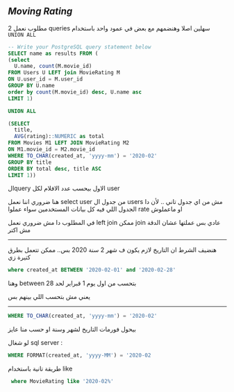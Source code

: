 ## _Moving Rating_

مطلوب نعمل 2 queries سهلين اصلا وهنضمهم مع بعض في عمود واحد باستخدام ```UNION ALL```

```sql
-- Write your PostgreSQL query statement below
SELECT name as results FROM (
(select
  U.name, count(M.movie_id) 
FROM Users U LEFT join MovieRating M
ON U.user_id = M.user_id
GROUP BY U.name
order by count(M.movie_id) desc, U.name asc
LIMIT 1)

UNION ALL

(SELECT 
  title,
  AVG(rating)::NUMERIC as total
FROM Movies M1 LEFT JOIN MovieRating M2
ON M1.movie_id = M2.movie_id
WHERE TO_CHAR(created_at, 'yyyy-mm') = '2020-02'
GROUP BY title
ORDER BY total desc, title ASC
LIMIT 1))
```
الquery الاول بيحسب عدد الافلام لكل user 

هنا ضروري اننا نعمل select user من جدول ال users مش من اي جدول تاني .. لأن دا الجدول اللي فيه كل بيانات المستخدمين سواء عملوا rate او ماعملوش

في المطلوب دا مش ضروري نعمل left join ممكن join عادي بس عملتها عشان الدقة مش اكتر

---

هنضيف الشرط ان التاريخ لازم يكون ف شهر 2 سنة 2020 بس.. ممكن تتعمل بطرق كتيرة زي 

```sql
where created_at BETWEEN '2020-02-01' and '2020-02-28'
```
وهنا between بتحسب من اول يوم 1 قبراير لحد 28 

يعني مش بتحسب اللي بينهم بس 

---

```sql
WHERE TO_CHAR(created_at, 'yyyy-mm') = '2020-02'
```
بيحول فورمات التاريخ لشهر وسنة او حسب منا عايز

لو شغال sql server : 
```sql
WHERE FORMAT(created_at, 'yyyy-MM') = '2020-02
```

طريقة تانية باستخدام like
```sql
 where MovieRating like '2020-02%'
```

